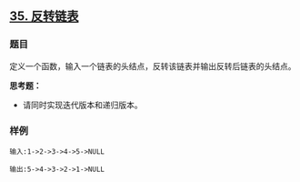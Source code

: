 ## [35. 反转链表](https://www.acwing.com/problem/content/33/)

### 题目

定义一个函数，输入一个链表的头结点，反转该链表并输出反转后链表的头结点。

**思考题：**

- 请同时实现迭代版本和递归版本。

### 样例

```
输入:1->2->3->4->5->NULL

输出:5->4->3->2->1->NULL
```
